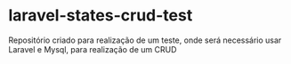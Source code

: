 # laravel-states-crud-test
Repositório criado para realização de um teste, onde será necessário usar Laravel e Mysql, para realização de um CRUD 

